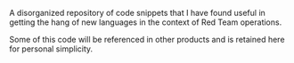 A disorganized repository of code snippets that I have found useful in getting the hang of new languages in the context of Red Team operations.

Some of this code will be referenced in other products and is retained here for personal simplicity.
